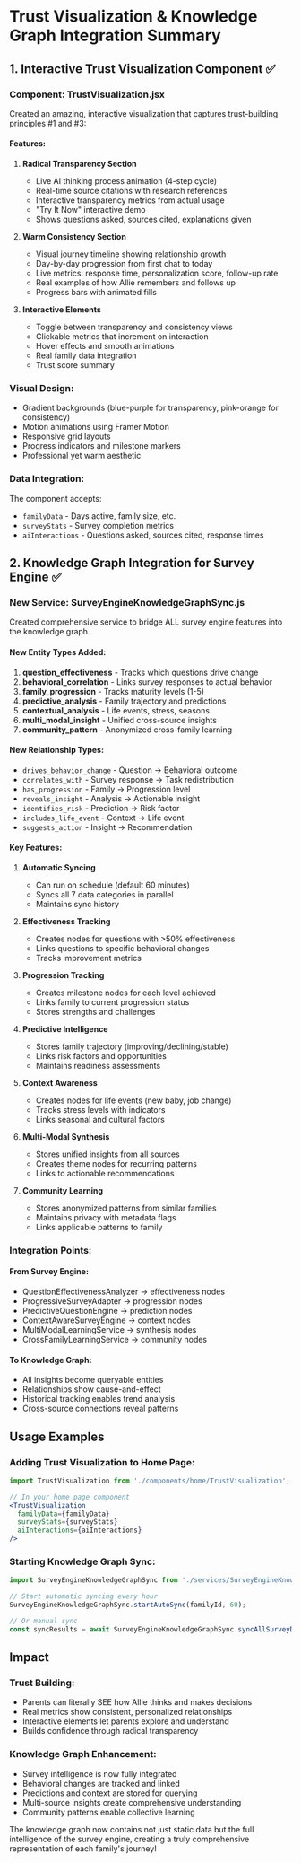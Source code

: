 # Trust Visualization & Knowledge Graph Integration Summary

## 1. Interactive Trust Visualization Component ✅

### Component: TrustVisualization.jsx
Created an amazing, interactive visualization that captures trust-building principles #1 and #3:

#### Features:
1. **Radical Transparency Section**
   - Live AI thinking process animation (4-step cycle)
   - Real-time source citations with research references
   - Interactive transparency metrics from actual usage
   - "Try It Now" interactive demo
   - Shows questions asked, sources cited, explanations given

2. **Warm Consistency Section**
   - Visual journey timeline showing relationship growth
   - Day-by-day progression from first chat to today
   - Live metrics: response time, personalization score, follow-up rate
   - Real examples of how Allie remembers and follows up
   - Progress bars with animated fills

3. **Interactive Elements**
   - Toggle between transparency and consistency views
   - Clickable metrics that increment on interaction
   - Hover effects and smooth animations
   - Real family data integration
   - Trust score summary

### Visual Design:
- Gradient backgrounds (blue-purple for transparency, pink-orange for consistency)
- Motion animations using Framer Motion
- Responsive grid layouts
- Progress indicators and milestone markers
- Professional yet warm aesthetic

### Data Integration:
The component accepts:
- `familyData` - Days active, family size, etc.
- `surveyStats` - Survey completion metrics
- `aiInteractions` - Questions asked, sources cited, response times

## 2. Knowledge Graph Integration for Survey Engine ✅

### New Service: SurveyEngineKnowledgeGraphSync.js
Created comprehensive service to bridge ALL survey engine features into the knowledge graph.

#### New Entity Types Added:
1. **question_effectiveness** - Tracks which questions drive change
2. **behavioral_correlation** - Links survey responses to actual behavior
3. **family_progression** - Tracks maturity levels (1-5)
4. **predictive_analysis** - Family trajectory and predictions
5. **contextual_analysis** - Life events, stress, seasons
6. **multi_modal_insight** - Unified cross-source insights
7. **community_pattern** - Anonymized cross-family learning

#### New Relationship Types:
- `drives_behavior_change` - Question → Behavioral outcome
- `correlates_with` - Survey response → Task redistribution  
- `has_progression` - Family → Progression level
- `reveals_insight` - Analysis → Actionable insight
- `identifies_risk` - Prediction → Risk factor
- `includes_life_event` - Context → Life event
- `suggests_action` - Insight → Recommendation

#### Key Features:
1. **Automatic Syncing**
   - Can run on schedule (default 60 minutes)
   - Syncs all 7 data categories in parallel
   - Maintains sync history

2. **Effectiveness Tracking**
   - Creates nodes for questions with >50% effectiveness
   - Links questions to specific behavioral changes
   - Tracks improvement metrics

3. **Progression Tracking**
   - Creates milestone nodes for each level achieved
   - Links family to current progression status
   - Stores strengths and challenges

4. **Predictive Intelligence**
   - Stores family trajectory (improving/declining/stable)
   - Links risk factors and opportunities
   - Maintains readiness assessments

5. **Context Awareness**
   - Creates nodes for life events (new baby, job change)
   - Tracks stress levels with indicators
   - Links seasonal and cultural factors

6. **Multi-Modal Synthesis**
   - Stores unified insights from all sources
   - Creates theme nodes for recurring patterns
   - Links to actionable recommendations

7. **Community Learning**
   - Stores anonymized patterns from similar families
   - Maintains privacy with metadata flags
   - Links applicable patterns to family

### Integration Points:

#### From Survey Engine:
- QuestionEffectivenessAnalyzer → effectiveness nodes
- ProgressiveSurveyAdapter → progression nodes
- PredictiveQuestionEngine → prediction nodes
- ContextAwareSurveyEngine → context nodes
- MultiModalLearningService → synthesis nodes
- CrossFamilyLearningService → community nodes

#### To Knowledge Graph:
- All insights become queryable entities
- Relationships show cause-and-effect
- Historical tracking enables trend analysis
- Cross-source connections reveal patterns

## Usage Examples

### Adding Trust Visualization to Home Page:
```jsx
import TrustVisualization from './components/home/TrustVisualization';

// In your home page component
<TrustVisualization 
  familyData={familyData}
  surveyStats={surveyStats}
  aiInteractions={aiInteractions}
/>
```

### Starting Knowledge Graph Sync:
```javascript
import SurveyEngineKnowledgeGraphSync from './services/SurveyEngineKnowledgeGraphSync';

// Start automatic syncing every hour
SurveyEngineKnowledgeGraphSync.startAutoSync(familyId, 60);

// Or manual sync
const syncResults = await SurveyEngineKnowledgeGraphSync.syncAllSurveyData(familyId);
```

## Impact

### Trust Building:
- Parents can literally SEE how Allie thinks and makes decisions
- Real metrics show consistent, personalized relationships
- Interactive elements let parents explore and understand
- Builds confidence through radical transparency

### Knowledge Graph Enhancement:
- Survey intelligence is now fully integrated
- Behavioral changes are tracked and linked
- Predictions and context are stored for querying
- Multi-source insights create comprehensive understanding
- Community patterns enable collective learning

The knowledge graph now contains not just static data but the full intelligence of the survey engine, creating a truly comprehensive representation of each family's journey!